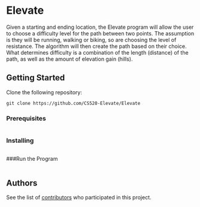 # Elevate

Given a starting and ending location, the Elevate program will allow the user to choose a difficulty level for the path between two points. The assumption is they will be running, walking or biking, so are choosing the level of resistance. The algorithm will then create the path based on their choice. What determines difficulty is a combination of the length (distance) of the path, as well as the amount of elevation gain (hills).


## Getting Started

Clone the following repository:

```
git clone https://github.com/CS520-Elevate/Elevate
```

### Prerequisites


```

```

### Installing

```

```

###Run the Program

```

```
## Authors

See the list of [contributors](https://github.com/CS520-Elevate/Elevate/settings/collaboration) who participated in this project.